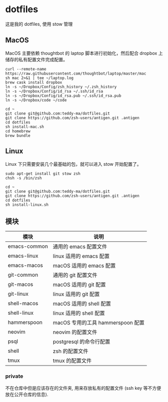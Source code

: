 # dotfiles

这是我的 dotfiles, 使用 stow 管理

## MacOS

MacOS 主要依赖 thoughtbot 的 laptop 脚本进行初始化，然后配合 dropbox 上储存的私有配置文件完成配置。

```shell
curl --remote-name https://raw.githubusercontent.com/thoughtbot/laptop/master/mac
sh mac 2>&1 | tee ~/laptop.log
brew cask install dropbox
ln -s ~/Dropbox/Config/zsh_history ~/.zsh_history
ln -s ~/Dropbox/Config/id_rsa ~/.ssh/id_rsa
ln -s ~/Dropbox/Config/id_rsa.pub ~/.ssh/id_rsa.pub
ln -s ~/Dropbox/code ~/code

cd ~
git clone git@github.com:teddy-ma/dotfiles.git
git clone https://github.com/zsh-users/antigen.git .antigen
cd dotfiles
sh install-mac.sh
cd homebrew
brew bundle
```

## Linux

Linux 下只需要安装几个最基础的包，就可以进入 stow 开始配置了。

```shell
sudo apt-get install git stow zsh
chsh -s /bin/zsh

cd ~
git clone git@github.com:teddy-ma/dotfiles.git
git clone https://github.com/zsh-users/antigen.git .antigen
cd dotfiles
sh install-linux.sh
```

## 模块

| 模块         | 说明                              |
|--------------|-----------------------------------|
| emacs-common | 通用的 emacs 配置文件             |
| emacs-linux  | linux 适用的 emacs 配置           |
| emacs-macos  | macOS 适用的 emacs 配置           |
| git-common   | 通用的 git 配置文件               |
| git-macos    | macOS 适用的 git 配置             |
| git-linux    | linux 适用的 git 配置             |
| shell-macos  | macOS 适用的 shell 配置           |
| shell-linux  | linux 适用的 shell 配置           |
| hammerspoon  | macOS 专用的工具 hammerspoon 配置 |
| neovim       | neovim 的配置文件                 |
| psql         | postgresql 的命令行配置           |
| shell        | zsh 的配置文件                    |
| tmux         | tmux 的配置文件                   |

### private
不在仓库中但是应该存在的文件夹, 用来存放私有的配置文件 (ssh key 等不方便放在公开仓库的信息).
